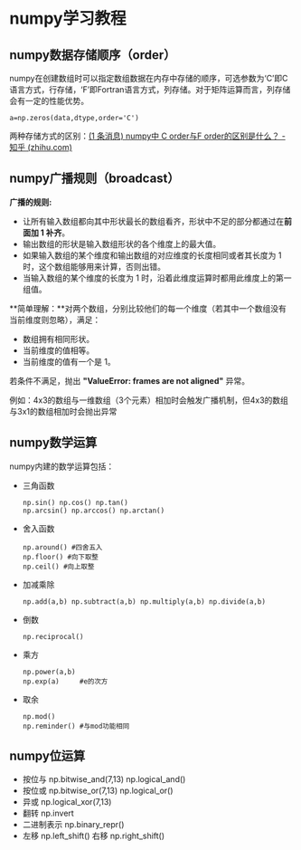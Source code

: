 # numpy学习教程

## numpy数据存储顺序（order）

numpy在创建数组时可以指定数组数据在内存中存储的顺序，可选参数为‘C’即C语言方式，行存储，‘F’即Fortran语言方式，列存储。对于矩阵运算而言，列存储会有一定的性能优势。

```
a=np.zeros(data,dtype,order='C')
```

两种存储方式的区别：[(1 条消息) numpy中 C order与F order的区别是什么？ - 知乎 (zhihu.com)](https://www.zhihu.com/question/23798415)

## numpy广播规则（broadcast）

**广播的规则:**

- 让所有输入数组都向其中形状最长的数组看齐，形状中不足的部分都通过在**前面加 1 补齐**。
- 输出数组的形状是输入数组形状的各个维度上的最大值。
- 如果输入数组的某个维度和输出数组的对应维度的长度相同或者其长度为 1 时，这个数组能够用来计算，否则出错。
- 当输入数组的某个维度的长度为 1 时，沿着此维度运算时都用此维度上的第一组值。

**简单理解：**对两个数组，分别比较他们的每一个维度（若其中一个数组没有当前维度则忽略），满足：

- 数组拥有相同形状。
- 当前维度的值相等。
- 当前维度的值有一个是 1。

若条件不满足，抛出 **"ValueError: frames are not aligned"** 异常。

例如：4x3的数组与一维数组（3个元素）相加时会触发广播机制，但4x3的数组与3x1的数组相加时会抛出异常



## numpy数学运算

numpy内建的数学运算包括：

- 三角函数 

  ```
  np.sin() np.cos() np.tan()
  np.arcsin() np.arccos() np.arctan()
  ```

- 舍入函数

  ```
  np.around() #四舍五入
  np.floor() #向下取整
  np.ceil() #向上取整
  ```

- 加减乘除

  ```
  np.add(a,b) np.subtract(a,b) np.multiply(a,b) np.divide(a,b)
  ```

- 倒数

  ```
  np.reciprocal()
  ```

- 乘方

  ```
  np.power(a,b)
  np.exp(a)     #e的次方
  ```

- 取余

  ```
  np.mod()
  np.reminder() #与mod功能相同
  ```

## numpy位运算

- 按位与 np.bitwise_and(7,13) np.logical_and()
- 按位或 np.bitwise_or(7,13) np.logical_or()
- 异或 np.logical_xor(7,13)
- 翻转 np.invert
- 二进制表示 np.binary_repr()
- 左移 np.left_shift() 右移 np.right_shift()